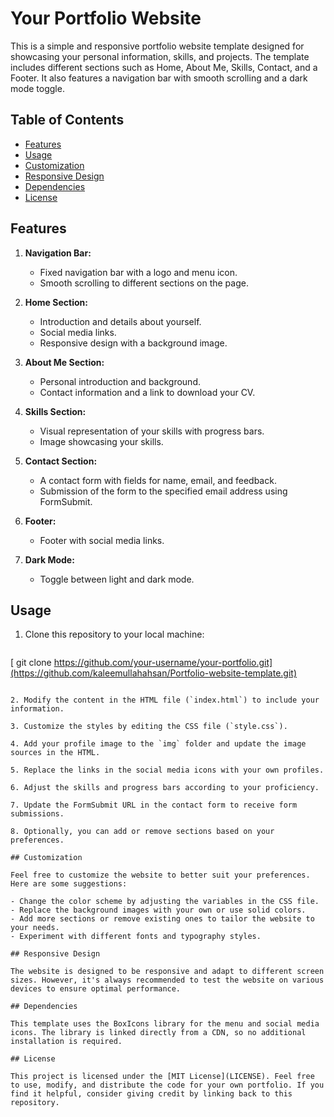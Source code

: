 # Your Portfolio Website

This is a simple and responsive portfolio website template designed for showcasing your personal information, skills, and projects. The template includes different sections such as Home, About Me, Skills, Contact, and a Footer. It also features a navigation bar with smooth scrolling and a dark mode toggle.

## Table of Contents

- [Features](#features)
- [Usage](#usage)
- [Customization](#customization)
- [Responsive Design](#responsive-design)
- [Dependencies](#dependencies)
- [License](#license)

## Features

1. **Navigation Bar:**
   - Fixed navigation bar with a logo and menu icon.
   - Smooth scrolling to different sections on the page.

2. **Home Section:**
   - Introduction and details about yourself.
   - Social media links.
   - Responsive design with a background image.

3. **About Me Section:**
   - Personal introduction and background.
   - Contact information and a link to download your CV.

4. **Skills Section:**
   - Visual representation of your skills with progress bars.
   - Image showcasing your skills.

5. **Contact Section:**
   - A contact form with fields for name, email, and feedback.
   - Submission of the form to the specified email address using FormSubmit.

6. **Footer:**
   - Footer with social media links.

7. **Dark Mode:**
   - Toggle between light and dark mode.

## Usage

1. Clone this repository to your local machine:

   ```bash
  [ git clone https://github.com/your-username/your-portfolio.git](https://github.com/kaleemullahahsan/Portfolio-website-template.git)
   ```

2. Modify the content in the HTML file (`index.html`) to include your information.

3. Customize the styles by editing the CSS file (`style.css`).

4. Add your profile image to the `img` folder and update the image sources in the HTML.

5. Replace the links in the social media icons with your own profiles.

6. Adjust the skills and progress bars according to your proficiency.

7. Update the FormSubmit URL in the contact form to receive form submissions.

8. Optionally, you can add or remove sections based on your preferences.

## Customization

Feel free to customize the website to better suit your preferences. Here are some suggestions:

- Change the color scheme by adjusting the variables in the CSS file.
- Replace the background images with your own or use solid colors.
- Add more sections or remove existing ones to tailor the website to your needs.
- Experiment with different fonts and typography styles.

## Responsive Design

The website is designed to be responsive and adapt to different screen sizes. However, it's always recommended to test the website on various devices to ensure optimal performance.

## Dependencies

This template uses the BoxIcons library for the menu and social media icons. The library is linked directly from a CDN, so no additional installation is required.

## License

This project is licensed under the [MIT License](LICENSE). Feel free to use, modify, and distribute the code for your own portfolio. If you find it helpful, consider giving credit by linking back to this repository.
